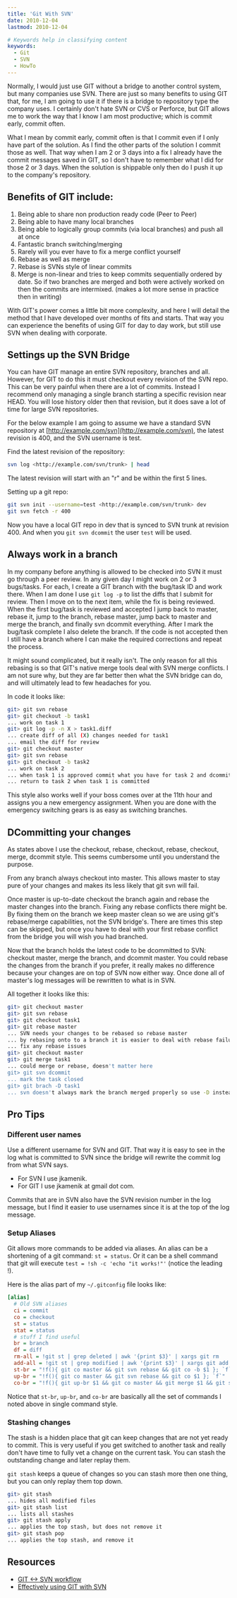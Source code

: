 ```yaml
---
title: 'Git With SVN'
date: 2010-12-04
lastmod: 2010-12-04

# Keywords help in classifying content
keywords:
  - Git
  - SVN
  - HowTo
---
```


Normally, I would just use GIT without a bridge to another control system, but many companies use SVN. There are just so many benefits to using GIT that, for me, I am going to use it if there is a bridge to repository type the company uses. I certainly don't hate SVN or CVS or Perforce, but GIT allows me to work the way that I know I am most productive; which is commit early, commit often.

What I mean by commit early, commit often is that I commit even if I only have part of the solution. As I find the other parts of the solution I commit those as well. That way when I am 2 or 3 days into a fix I already have the commit messages saved in GIT, so I don't have to remember what I did for those 2 or 3 days. When the solution is shippable only then do I push it up to the company's repository.

<!--more-->

## Benefits of GIT include:

1. Being able to share non production ready code (Peer to Peer)
2. Being able to have many local branches
3. Being able to logically group commits (via local branches) and push all at once
4. Fantastic branch switching/merging
5. Rarely will you ever have to fix a merge conflict yourself
6. Rebase as well as merge
7. Rebase is SVNs style of linear commits
8. Merge is non-linear and tries to keep commits sequentially ordered by date. So if two branches are merged and both were actively worked on then the commits are intermixed. (makes a lot more sense in practice then in writing)

With GIT's power comes a little bit more complexity, and here I will detail the method that I have developed over months of fits and starts. That way you can experience the benefits of using GIT for day to day work, but still use SVN when dealing with corporate.

## Settings up the SVN Bridge

You can have GIT manage an entire SVN repository, branches and all. However, for GIT to do this it must checkout every revision of the SVN repo. This can be very painful when there are a lot of commits. Instead I recommend only managing a single branch starting a specific revision near HEAD. You will lose history older then that revision, but it does save a lot of time for large SVN repositories.

For the below example I am going to assume we have a standard SVN repository at [http://example.com/svn](http://example.com/svn), the latest revision is 400, and the SVN username is test.

Find the latest revision of the repository:

```bash
svn log <http://example.com/svn/trunk> | head

```

The latest revision will start with an "r" and be within the first 5 lines.

Setting up a git repo:

```bash
git svn init --username=test <http://example.com/svn/trunk> dev
git svn fetch -r 400

```

Now you have a local GIT repo in dev that is synced to SVN trunk at revision 400. And when you `git svn dcommit` the user `test` will be used.

## Always work in a branch

In my company before anything is allowed to be checked into SVN it must go through a peer review. In any given day I might work on 2 or 3 bugs/tasks. For each, I create a GIT branch with the bug/task ID and work there. When I am done I use `git log -p` to list the diffs that I submit for review. Then I move on to the next item, while the fix is being reviewed. When the first bug/task is reviewed and accepted I jump back to master, rebase it, jump to the branch, rebase master, jump back to master and merge the branch, and finally svn dcommit everything. After I mark the bug/task complete I also delete the branch. If the code is not accepted then I still have a branch where I can make the required corrections and repeat the process.

It might sound complicated, but it really isn't. The only reason for all this rebasing is so that GIT's native merge tools deal with SVN merge conflicts. I am not sure why, but they are far better then what the SVN bridge can do, and will ultimately lead to few headaches for you.

In code it looks like:

```bash
git> git svn rebase
git> git checkout -b task1
... work on task 1
git> git log -p -n X > task1.diff
... create diff of all (X) changes needed for task1
... email the diff for review
git> git checkout master
git> git svn rebase
git> git checkout -b task2
... work on task 2
... when task 1 is approved commit what you have for task 2 and dcommit task1
... return to task 2 when task 1 is committed

```

This style also works well if your boss comes over at the 11th hour and assigns you a new emergency assignment. When you are done with the emergency switching gears is as easy as switching branches.

## DCommitting your changes

As states above I use the checkout, rebase, checkout, rebase, checkout, merge, dcommit style. This seems cumbersome until you understand the purpose.

From any branch always checkout into master. This allows master to stay pure of your changes and makes its less likely that git svn will fail.

Once master is up-to-date checkout the branch again and rebase the master changes into the branch. Fixing any rebase conflicts there might be. By fixing them on the branch we keep master clean so we are using git's rebase/merge capabilities, not the SVN bridge's. There are times this step can be skipped, but once you have to deal with your first rebase conflict from the bridge you will wish you had branched.

Now that the branch holds the latest code to be dcommitted to SVN: checkout master, merge the branch, and dcommit master. You could rebase the changes from the branch if you prefer, it really makes no difference because your changes are on top of SVN now either way. Once done all of master's log messages will be rewritten to what is in SVN.

All together it looks like this:

```bash
git> git checkout master
git> git svn rebase
git> git checkout task1
git> git rebase master
... SVN needs your changes to be rebased so rebase master
... by rebasing onto to a branch it is easier to deal with rebase failures
... fix any rebase issues
git> git checkout master
git> git merge task1
... could merge or rebase, doesn't matter here
git> git svn dcommit
... mark the task closed
git> git brach -D task1
... svn doesn't always mark the branch merged properly so use -D instead of -d

```

## Pro Tips

### Different user names

Use a different username for SVN and GIT. That way it is easy to see in the log what is committed to SVN since the bridge will rewrite the commit log from what SVN says.

- For SVN I use jkamenik.
- For GIT I use jkamenik at gmail dot com.

Commits that are in SVN also have the SVN revision number in the log message, but I find it easier to use usernames since it is at the top of the log message.

### Setup Aliases

Git allows more commands to be added via aliases. An alias can be a shortening of a git command: `st = status`. Or it can be a shell command that git will execute `test = !sh -c 'echo "it works!"'` (notice the leading !).

Here is the alias part of my `~/.gitconfig` file looks like:

```ini
[alias]
  # Old SVN aliases
  ci = commit
  co = checkout
  st = status
  stat = status
  # stuff I find useful
  br = branch
  df = diff
  rm-all = !git st | grep deleted | awk '{print $3}' | xargs git rm
  add-all = !git st | grep modified | awk '{print $3}' | xargs git add
  st-br = "!f(){ git co master && git svn rebase && git co -b $1 }; `f`"
  up-br = "!f(){ git co master && git svn rebase && git co $1 }; `f`"
  co-br = "!f(){ git up-br $1 && git co master && git merge $1 && git svn dcommit }; `f`"

```

Notice that `st-br`, `up-br`, and `co-br` are basically all the set of commands I noted above in single command style.

### Stashing changes

The stash is a hidden place that git can keep changes that are not yet ready to commit. This is very useful if you get switched to another task and really don't have time to fully vet a change on the current task. You can stash the outstanding change and later replay them.

`git stash` keeps a queue of changes so you can stash more then one thing, but you can only replay them top down.

```bash
git> git stash
... hides all modified files
git> git stash list
... lists all stashes
git> git stash apply
... applies the top stash, but does not remove it
git> git stash pop
... applies the top stash, and remove it

```

## Resources

- [GIT <-> SVN workflow](http://www.biostat.jhsph.edu/~rpeng/biostat776/workflow.html)
- [Effectively using GIT with SVN](http://www.viget.com/extend/effectively-using-git-with-subversion/)
